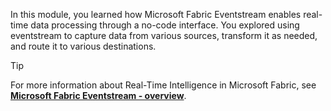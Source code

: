 In this module, you learned how Microsoft Fabric Eventstream enables real-time data processing through a no-code interface. You explored using eventstream to capture data from various sources, transform it as needed, and route it to various destinations.

> [!TIP]
> For more information about Real-Time Intelligence in Microsoft Fabric, see **[Microsoft Fabric Eventstream - overview](/fabric/real-time-intelligence/event-streams/overview?azure-portal=true)**.
